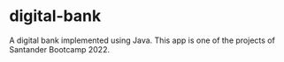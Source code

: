 # digital-bank
A digital bank implemented using Java. This app is one of the projects of Santander Bootcamp 2022.
